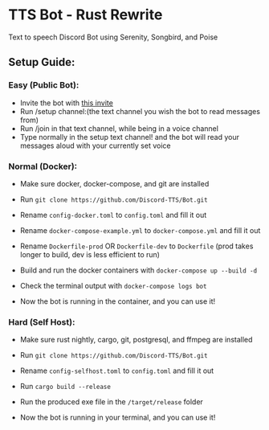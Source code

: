 # TTS Bot - Rust Rewrite

Text to speech Discord Bot using Serenity, Songbird, and Poise

## Setup Guide:
### Easy (Public Bot):
- Invite the bot with [this invite](https://bit.ly/TTSBotSlash)
- Run /setup channel:(the text channel you wish the bot to read messages from)
- Run /join in that text channel, while being in a voice channel
- Type normally in the setup text channel! and the bot will read your messages aloud with your currently set voice

### Normal (Docker):
- Make sure docker, docker-compose, and git are installed
- Run `git clone https://github.com/Discord-TTS/Bot.git`
- Rename `config-docker.toml` to `config.toml` and fill it out
- Rename `docker-compose-example.yml` to `docker-compose.yml` and fill it out
- Rename `Dockerfile-prod` OR `Dockerfile-dev` to `Dockerfile`
(prod takes longer to build, dev is less efficient to run)

- Build and run the docker containers with `docker-compose up --build -d`
- Check the terminal output with `docker-compose logs bot`
- Now the bot is running in the container, and you can use it!

### Hard (Self Host):
- Make sure rust nightly, cargo, git, postgresql, and ffmpeg are installed
- Run `git clone https://github.com/Discord-TTS/Bot.git`
- Rename `config-selfhost.toml` to `config.toml` and fill it out

- Run `cargo build --release`
- Run the produced exe file in the `/target/release` folder
- Now the bot is running in your terminal, and you can use it!
